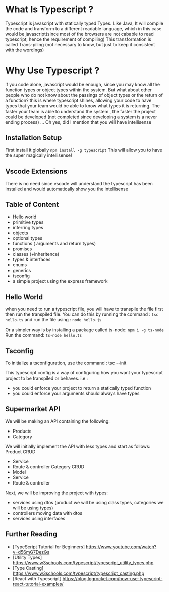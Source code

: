 # What Is Typescript ?

Typescript is javascript with statically typed Types.
Like Java, It will compile the code and transform to a different readable language, which in this case would be javascript(since most of the browsers are not cabable to read typescript, hence the requirement of compiling)
This transformation is called Trans-piling (not necessary to know, but just to keep it consistent with the wordings)

# Why Use Typescript ?

if you code alone, javascript would be enough, since you may know all the function types or object types within the system. But what about other people who do not know about the passings of object types or the return of a function? this is where typescript shines, allowing your code to have types that your team would be able to know what types it is returning. The faster your team is able to understand the system , the faster the project could be developed (not completed since developing a system is a never ending process)
...
Oh yes, did I mention that you will have intellisense

## Installation Setup

First install it globally
`npm install -g typescript`
This will allow you to have the super magically intellisense!

## Vscode Extensions

There is no need since vscode will understand the typescript has been installed and would automatically show you the intellisense

## Table of Content

- Hello world
- primitive types
- inferring types
- objects
- optional types
- functions ( arguments and return types)
- promises
- classes (+inheritence)
- types & interfaces
- enums
- generics
- tsconfig
- a simple project using the express framework

## Hello World

when you need to run a typescript file, you will have to transpile the file first then run the transpiled file.
You can do this by running the command :
`tsc hello.ts`
and run the file using :
`node hello.js`

Or a simpler way is by installing a package called ts-node:
`npm i -g ts-node`
Run the command:
`ts-node hello.ts`

## Tsconfig

To initialize a tsconfiguration, use the command :
tsc --init

This typescript config is a way of configuring how you want your typescript project to be transpiled or behaves. i.e :

- you could enforce your project to return a statically typed function
- you could enforce your arguments should always have types

## Supermarket API

We will be making an API containing the following:

- Products
- Category

We will initially implement the API with less types and start as follows:
Product CRUD

- Service
- Route & controller
  Category CRUD
- Model
- Service
- Route & controller

Next, we will be improving the project with types:

- services using dtos (product we will be using class types, categories we will be using types)
- controllers moving data with dtos
- services using interfaces

## Further Reading

- [TypeScript Tutorial for Beginners] https://www.youtube.com/watch?v=d56mG7DezGs
- [Utility Types] https://www.w3schools.com/typescript/typescript_utility_types.php
- [Type Casting] https://www.w3schools.com/typescript/typescript_casting.php
- [React with Typescript] https://blog.logrocket.com/how-use-typescript-react-tutorial-examples/
